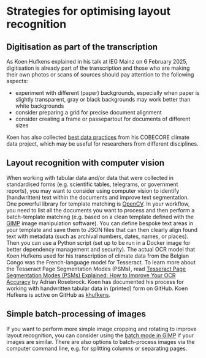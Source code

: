 # Strategies for optimising layout recognition

## Digitisation as part of the transcription

As Koen Hufkens explained in his talk at IEG Mainz on 6 February 2025, digitisation is already part of the transcription and those who are making their own photos or scans of sources should pay attention to the following aspects:

- experiment with different (paper) backgrounds, especially when paper is slightly transparent, gray or black backgrounds may work better than white backgrounds
- consider preparing a grid for precise document alignment
- consider creating a frame or passepartout for documents of different sizes

Koen has also collected [best data practices](http://cobecore.org/research/data-best-practices/) from his COBECORE climate data project, which may be useful for researchers from different disciplines.

## Layout recognition with computer vision

When working with tabular data and/or data that were collected in standardised forms (e.g. scientific tables, telegrams, or government reports), you may want to consider using computer vision to identify (handwritten) text within the documents and improve text segmentation. One powerful library for template matching is [OpenCV](https://docs.opencv.org/4.x/d4/dc6/tutorial_py_template_matching.html). In your workflow, you need to list all the documents you want to process and then perform a batch-template matching (e.g. based on a clean template defined with the [GIMP](https://www.gimp.org/) image manipulation software). You can define bespoke text areas in your template and save them to JSON files that can then clearly align found text with metadata (such as archival numbers, dates, names, or places). Then you can use a Python script (set up to be run in a Docker image for better dependency management and security). The actual OCR model that Koen Hufkens used for his transcription of climate data from the Belgian Congo was the French-language model for Tesseract. To learn more about the Tesseract Page Segmentation Modes (PSMs), read [Tesseract Page Segmentation Modes (PSMs) Explained: How to Improve Your OCR Accuracy](https://pyimagesearch.com/2021/11/15/tesseract-page-segmentation-modes-psms-explained-how-to-improve-your-ocr-accuracy/) by Adrian Rosebrock. Koen has documented his process for working with handwritten tabular data in (printed) form on GitHub. Koen Hufkens is active on GitHub as [khufkens](https://github.com/khufkens?tab=repositories).

## Simple batch-processing of images

If you want to perform more simple image cropping and rotating to improve layout recognition, you can consider using the [batch mode in GIMP](https://www.gimp.org/tutorials/Basic_Batch/) if your images are similar. There are also options to batch-process images via the computer command line, e.g. for splitting columns or separating pages.
